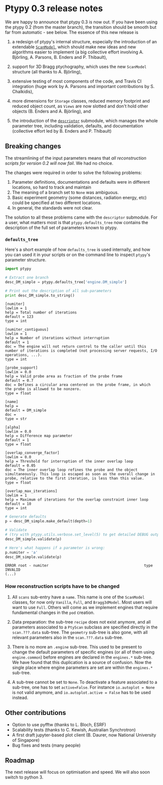 # Ptypy 0.3 release notes

We are happy to announce that ptypy 0.3 is now out. If you have been using the ptypy 0.2 (from the master branch), the transition should be smooth but far from automatic - see below. The essence of this new release is
  1. a redesign of ptypy's internal structure, especially the introduction of an extendable [`ScanModel`](https://github.com/ptycho/ptypy/blob/master/ptypy/core/manager.py), which should make new ideas and new algorithms easier to implement (a big collective effort involving A. Björling, A. Parsons, B. Enders and P. Thibault),
  2. support for 3D Bragg ptychography, which uses the new `ScanModel` structure (all thanks to A. Björling),

  3. extensive testing of most components of the code, and Travis CI integration (huge work by A. Parsons and important contributions by S. Chalkidis), 

  4. more dimensions for `Storage` classes, reduced memory footprint and reduced object count, as `Views` are now slotted and don't hold other objects (B. Enders and A. Björling), and
  
  5. the introduction of the [`descriptor`](https://github.com/ptycho/ptypy/blob/master/ptypy/utils/descriptor.py) submodule, which manages the whole parameter tree, including validation, defaults, and documentation (collective effort led by B. Enders and P. Thibault)
   

## Breaking changes

The streamlining of the input parameters means that *all reconstruction scripts for version 0.2 will now fail*. We had no choice.

The changes were required in order to solve the following problems:
  1. Parameter definitions, documentations and defaults were in different locations, so hard to track and maintain
  2. The meaning of a branch set to `None` was ambiguous.
  3. Basic experiment geometry (some distances, radiation energy, etc) could be specified at two different locations.
  4. In general, the standards were not clear.

The solution to all these problems came with the `descriptor` submodule. For a user, what matters most is that `ptypy.defaults_tree` now contains the description of the full set of parameters known to ptypy.

### `defaults_tree`

Here's a short example of how `defaults_tree` is used internally, and how you can used it in your scripts or on the command line to inspect `ptypy`'s parameter structure.

```python
import ptypy

# Extract one branch
desc_DM_simple = ptypy.defaults_tree['engine.DM_simple']

# Print out the description of all sub-parameters
print desc_DM_simple.to_string()
```
```
[numiter]
lowlim = 1
help = Total number of iterations
default = 123
type = int

[numiter_contiguous]
lowlim = 1
help = Number of iterations without interruption
default = 1
doc = The engine will not return control to the caller until this number of iterations is completed (not processing server requests, I/O operations, ...).
type = int

[probe_support]
lowlim = 0.0
help = Valid probe area as fraction of the probe frame
default = 0.7
doc = Defines a circular area centered on the probe frame, in which the probe is allowed to be nonzero.
type = float

[name]
help = 
default = DM_simple
doc = 
type = str

[alpha]
lowlim = 0.0
help = Difference map parameter
default = 1
type = float

[overlap_converge_factor]
lowlim = 0.0
help = Threshold for interruption of the inner overlap loop
default = 0.05
doc = The inner overlap loop refines the probe and the object simultaneously. This loop is escaped as soon as the overall change in probe, relative to the first iteration, is less than this value.
type = float

[overlap_max_iterations]
lowlim = 1
help = Maximum of iterations for the overlap constraint inner loop
default = 10
type = int
```
```python
# Generate defaults
p = desc_DM_simple.make_default(depth=1)

# Validate
# (try with ptypy.utils.verbose.set_level(5) to get detailed DEBUG output)
desc_DM_simple.validate(p)

# Here's what happens if a parameter is wrong:
p.numiter = 'a'
desc_DM_simple.validate(p)
```
```
ERROR root - numiter                                            type                 INVALID
(...)
```

### How reconstruction scripts have to be changed

1. All `scans` sub-entry have a `name`. This name is one of the `ScanModel` classes, for now only `Vanilla`, `Full`, and `Bragg3dModel`. Most users will want to use `Full`. Others will come as we implement engines that require fundamental changes in the `pod` creation.

2. Data preparation: the sub-tree `recipe` does not exist anymore, and all parameters associated to a `PtyScan` subclass are specified directly in the `scan.???.data` sub-tree. The `geometry` sub-tree is also gone, with all relevant parameters also in the `scan.???.data` sub-tree.

3. There is no more an `.engine` sub-tree. This used to be present to change the default parameters of specific engines (or all of them using `engine.common`) before engines are declared in the `engines.*` sub-tree. We have found that this duplication is a source of confusion. Now the single place where engine parameters are set are within the `engines.*` sub-tree.

4. A sub-tree cannot be set to `None`. To deactivate a feature associated to a sub-tree, one has to set `active=False`. For instance `io.autoplot = None` is not valid anymore, and `io.autoplot.active = False` has to be used instead.

## Other contributions

 * Option to use pyfftw (thanks to L. Bloch, ESRF)
 * Scalability tests (thanks to C. Kewish, Australian Synchrotron)
 * A first draft jupyter-based plot client (B. Daurer, now National University of Singapore)
 * Bug fixes and tests (many people)

## Roadmap

The next release will focus on optimisation and speed. We will also soon switch to python 3.
